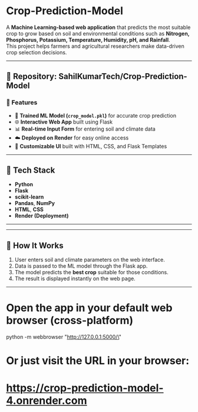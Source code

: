 # Crop-Prediction-Model

A **Machine Learning-based web application** that predicts the most suitable crop to grow based on soil and environmental conditions such as **Nitrogen, Phosphorus, Potassium, Temperature, Humidity, pH, and Rainfall**.  
This project helps farmers and agricultural researchers make data-driven crop selection decisions.

---

## 📂 Repository: SahilKumarTech/Crop-Prediction-Model

### 🚀 Features
- 🧠 **Trained ML Model (`crop_model.pkl`)** for accurate crop prediction  
- 🌐 **Interactive Web App** built using Flask  
- 📊 **Real-time Input Form** for entering soil and climate data  
- ☁️ **Deployed on Render** for easy online access  
- 📝 **Customizable UI** built with HTML, CSS, and Flask Templates  

---

## 🧩 Tech Stack
- **Python**
- **Flask**
- **scikit-learn**
- **Pandas**, **NumPy**
- **HTML**, **CSS**
- **Render (Deployment)**

---

---

## 🧠 How It Works
1. User enters soil and climate parameters on the web interface.  
2. Data is passed to the ML model through the Flask app.  
3. The model predicts the **best crop** suitable for those conditions.  
4. The result is displayed instantly on the web page.

---

# Open the app in your default web browser (cross-platform)
python -m webbrowser "http://127.0.0.1:5000/\"

# Or just visit the URL in your browser:
# https://crop-prediction-model-4.onrender.com



